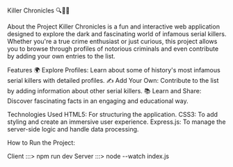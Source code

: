 Killer Chronicles 🔍🕵️‍♂️

About the Project
Killer Chronicles is a fun and interactive web application designed to explore the dark and fascinating world of infamous serial killers. Whether you're a true crime enthusiast or just curious, this project allows you to browse through profiles of notorious criminals and even contribute by adding your own entries to the list.

Features
🌍 Explore Profiles: Learn about some of history's most infamous serial killers with detailed profiles.
✍️ Add Your Own: Contribute to the list by adding information about other serial killers.
📚 Learn and Share: Discover fascinating facts in an engaging and educational way.

Technologies Used
HTML5: For structuring the application.
CSS3: To add styling and create an immersive user experience.
Express.js: To manage the server-side logic and handle data processing.

How to Run the Project:

Client :::> npm run dev
Server :::> node --watch index.js
